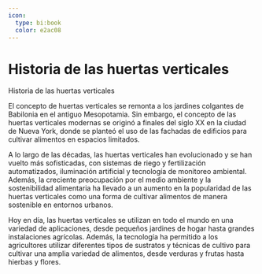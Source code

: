 ```yaml
---
icon: 
  type: bi:book
  color: e2ac08 
---
```

# Historia de las huertas verticales
Historia de las huertas verticales

El concepto de huertas verticales se remonta a los jardines colgantes de Babilonia en el antiguo Mesopotamia. Sin embargo, el concepto de las huertas verticales modernas se originó a finales del siglo XX en la ciudad de Nueva York, donde se planteó el uso de las fachadas de edificios para cultivar alimentos en espacios limitados.

A lo largo de las décadas, las huertas verticales han evolucionado y se han vuelto más sofisticadas, con sistemas de riego y fertilización automatizados, iluminación
artificial y tecnología de monitoreo ambiental. Además, la creciente preocupación por el medio ambiente y la sostenibilidad alimentaria ha llevado a un aumento en la popularidad de las huertas verticales como una forma de cultivar alimentos de manera sostenible en entornos urbanos.

Hoy en día, las huertas verticales se utilizan en todo el mundo en una variedad de aplicaciones, desde pequeños jardines de hogar hasta grandes instalaciones agrícolas. Además, la tecnología ha permitido a los agricultores utilizar diferentes tipos de sustratos y técnicas de cultivo para cultivar una amplia variedad de alimentos, desde verduras y frutas hasta hierbas y flores.